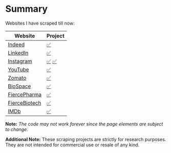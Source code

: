 # Summary

Websites I have scraped till now:

Website                                                                                           |  Project
-----------------                                                                                 |--------------------------------------------------------------------------
[Indeed](https://www.indeed.com/) | [✅](https://github.com/AparGarg99/Data_Harvesting_with_Python/tree/master/Indeed)
[LinkedIn](https://www.linkedin.com/) | [✅](https://github.com/AparGarg99/Data_Harvesting_with_Python/tree/master/LinkedIn%20Posts)
[Instagram](https://www.instagram.com/) | [✅](https://github.com/AparGarg99/Data_Harvesting_with_Python/tree/master/Creator%20details%20for%20onboarding%20and%20outreach) [✅](https://github.com/AparGarg99/Data_Harvesting_with_Python/tree/master/Scraping%20Instagram%20for%20Visual%20Media)
[YouTube](https://www.youtube.com/) | [✅](https://github.com/AparGarg99/Data_Harvesting_with_Python/tree/master/Creator%20details%20for%20onboarding%20and%20outreach)
[Zomato](https://www.zomato.com/) | [✅](https://github.com/AparGarg99/Data_Harvesting_with_Python/tree/master/Zomato)
[BioSpace](https://www.biospace.com/) | [✅](https://github.com/AparGarg99/Data_Harvesting_with_Python/tree/master/LifeSciences)
[FiercePharma](https://www.fiercepharma.com/) | [✅](https://github.com/AparGarg99/Data_Harvesting_with_Python/tree/master/LifeSciences)
[FierceBiotech](https://www.fiercebiotech.com/) | [✅](https://github.com/AparGarg99/Data_Harvesting_with_Python/tree/master/LifeSciences)
[IMDb](https://www.imdb.com/)    |  [✅](https://github.com/AparGarg99/Data_Harvesting_with_Python/tree/master/Bipolar%20Factory%20internship%20assignment)


**Note:** *The code may not work forever since the page elements are subject to change.*

**Additional Note:** These scraping projects are strictly for research purposes. They are not intended for commercial use or resale of any kind.
